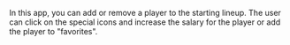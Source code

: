 In this app, you can add or remove a player to the starting lineup. The user can click on the special icons and increase the salary for the player or add the player to "favorites".
